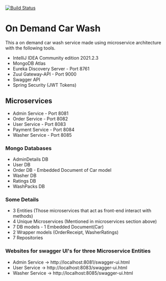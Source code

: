 [![Build Status](https://travis-ci.org/joemccann/dillinger.svg?branch=master)](https://travis-ci.org/joemccann/dillinger)
# On Demand Car Wash

This a on demand car wash service made using microservice architecture
with the following tools.

- IntelliJ IDEA Community edition 2021.2.3
- MongoDB Atlas
- Eureka Discovery Server - Port 8761
- Zuul Gateway-API - Port 9000
- Swagger API
- Spring Security (JWT Tokens)

## Microservices
- Admin Service - Port 8081
- Order Service - Port 8082
- User Service - Port 8083
- Payment Service - Port 8084
- Washer Service - Port 8085

### Mongo Databases
- AdminDetails DB
- User DB
- Order DB - Embedded Document of Car model
- Washer DB
- Ratings DB
- WashPacks DB

### Some Details
- 3 Entities (Those microservices that act as front-end interact with methods)
- 4 Unique Microservices (Mentioned in microservices section above)
- 7 DB models - 1 Embedded Document(Car)
- 2 Wrapper models (OrderReceipt, WasherRatings)
- 7 Repositories

### Websites for swagger UI's for three Microservice Entities
- Admin Service -> http://localhost:8081/swagger-ui.html
- User Service -> http://localhost:8083/swagger-ui.html
- Washer Service -> http://localhost:8085/swagger-ui.html
